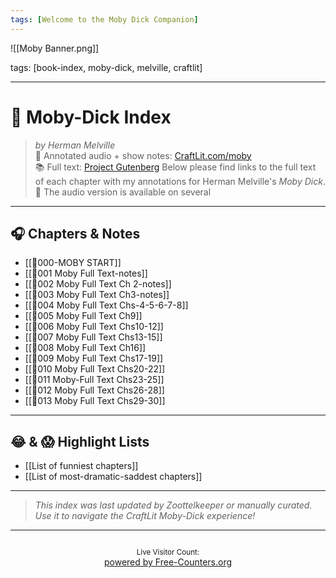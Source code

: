 ```yaml
---
tags: [Welcome to the Moby Dick Companion]
---
```


![[Moby Banner.png]]

tags: [book-index, moby-dick, melville, craftlit]

---
# 🐋 Moby-Dick Index

> *by Herman Melville*  
> 📘 Annotated audio + show notes: [CraftLit.com/moby](https://craftlit.com/moby)  
> 📚 Full text: [Project Gutenberg](https://www.gutenberg.org/ebooks/2701)
Below please find links to the full text of each chapter with my annotations for Herman Melville's *Moby Dick*.🐋 The audio version is available on several 
---
## 🎧 Chapters & Notes

- [[🎤000-MOBY START]]
- [[🎤001 Moby Full Text-notes]]
- [[🎤002 Moby Full Text Ch 2-notes]]
- [[🎤003 Moby Full Text Ch3-notes]]
- [[🎤004 Moby Full Text Chs-4-5-6-7-8]]
- [[🎤005 Moby Full Text Ch9]]
- [[🎤006 Moby Full Text Chs10-12]]
- [[🎤007 Moby Full Text Chs13-15]]
- [[🎤008 Moby Full Text Ch16]]
- [[🎤009 Moby Full Text Chs17-19]]
- [[🎤010 Moby Full Text Chs20-22]]
- [[🎤011 Moby-Full Text Chs23-25]]
- [[🎤012 Moby Full Text Chs26-28]]
- [[🎤013 Moby Full Text Chs29-30]]

---

## 😂 & 😱 Highlight Lists

- [[List of funniest chapters]]
- [[List of most-dramatic-saddest chapters]]

---

> _This index was last updated by Zoottelkeeper or manually curated. Use it to navigate the CraftLit Moby-Dick experience!_

------
<div style="text-align: center; margin-top: 2em;">
  <small>Live Visitor Count:</small><br>
  <a href='https://www.free-counters.org/' target="_blank" rel="noopener">
    powered by Free-Counters.org
  </a>
  <script type='text/javascript' src='https://www.freevisitorcounters.com/auth.php?id=d74c9ff1119bb2279b21215ab0afa71bde0b404a'></script>
  <script type="text/javascript" src="https://www.freevisitorcounters.com/en/home/counter/1376367/t/13"></script>
</div>